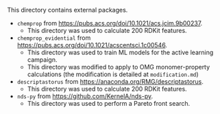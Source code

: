 This directory contains external packages. 
 - `chemprop` from https://pubs.acs.org/doi/10.1021/acs.jcim.9b00237.
   - This directory was used to calculate 200 RDKit features.
 - `chemprop_evidential` from https://pubs.acs.org/doi/10.1021/acscentsci.1c00546.
   - This directory was used to train ML models for the active learning campaign. 
   - This directory was modified to apply to OMG monomer-property calculations (the modification is detailed at `modification.md`)
 - `descriptastorus` from https://anaconda.org/RMG/descriptastorus.
   - This directory was used to calculate 200 RDKit features.
 - `nds-py` from https://github.com/KernelA/nds-py.
   - This directory was used to perform a Pareto front search. 



